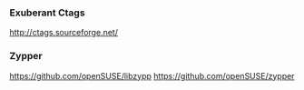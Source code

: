 ### Exuberant Ctags
http://ctags.sourceforge.net/

### Zypper
https://github.com/openSUSE/libzypp
https://github.com/openSUSE/zypper
